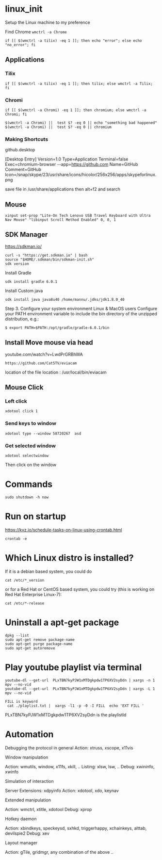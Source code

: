 # linux_init
Setup the Linux machine to my preference



Find Chrome 
```wmctrl -a Chrome```





 ```if [[ $(wmctrl -a tilix) -eq 1 ]]; then echo "error"; else echo "no_error"; fi```
 
 ##  Applications
 ### Tilix
 ```if [[ $(wmctrl -a tilix) -eq 1 ]]; then tilix; else wmctrl -a Tilix; fi```

### Chromi
```if [[ $(wmctrl -a Chromi) -eq 1 ]]; then chromium; else wmctrl -a Chromi; fi```


```
$(wmctrl -a Chromi) ||  test $? -eq 0 || echo "something bad happened"
$(wmctrl -a Chromi) ||  test $? -eq 0 || chromium
```


### Making Shortcuts
github.desktop

[Desktop Entry]
Version=1.0
Type=Application
Terminal=false
Exec=chromium-browser --app=https://github.com
Name=GitHub
Comment=GitHub
Icon=/snap/skype/23/usr/share/icons/hicolor/256x256/apps/skypeforlinux.png

save file in /usr/share/applications
then alt+f2 and search


## Mouse

```
xinput set-prop "Lite-On Tech Lenovo USB Travel Keyboard with Ultra Nav Mouse" "libinput Scroll Method Enabled" 0, 0, 1
```


## SDK Manager
https://sdkman.io/

```
curl -s "https://get.sdkman.io" | bash
source "$HOME/.sdkman/bin/sdkman-init.sh"
sdk version
```
Install Gradle
```
sdk install gradle 6.0.1
```

Install Custom java 
```
sdk install java java8u40 /home/mannu/.jdks/jdk1.8.0_40
```

Step 3. Configure your system environment
Linux & MacOS users
Configure your PATH environment variable to include the bin directory of the unzipped distribution, e.g.:

 ``` 
 $ export PATH=$PATH:/opt/gradle/gradle-6.0.1/bin
 ```


## Install Move mouse via head

youtube.com/watch?v=LwdPrGRBhWA

```
https://github.com/Cat5TV/eviacam
```
location of the file location : /usr/local/bin/eviacam 


## Mouse Click

### Left click
```
xdotool click 1
```
### Send keys to window
```
xdotool type --window 58720267  asd
```
### Get selected window
```
xdotool selectwindow 
```
Then click on the window

# Commands

```
sudo shutdown -h now
```



# Run on startup 
https://kvz.io/schedule-tasks-on-linux-using-crontab.html

```
crontab -e
```


# Which Linux distro is installed?
If it is a debian based system, you could do
```
cat /etc/*_version
```

or for a Red Hat or CentOS based system, you could try (this is working on Red Hat Enterprise Linux-7):
```
cat /etc/*-release
```


# Uninstall a apt-get package

```
dpkg --list
sudo apt-get remove package-name
sudo apt-get purge package-name
sudo apt-get autoremove
```


# Play youtube playlist via terminal

```
youtube-dl --get-url  PLxTBN7kyPJW1xMTDgkpdw1TP6XV2syDdn | xargs -n 1 mpv --no-vid 
youtube-dl --get-url  PLxTBN7kyPJW1xMTDgkpdw1TP6XV2syDdn | xargs -L 1 mpv --no-vid 

FILL is keyword
 cat ./playlist.txt |  xargs -l1 -p -0 -I FILL  echo 'EXT FILL '
```

PLxTBN7kyPJW1xMTDgkpdw1TP6XV2syDdn is the playlistId

# Automation

Debugging the protocol in general
 Action: xtruss, xscope, x11vis


Window manipulation
 
 Action: wmutils, window, x11fs, xkill, ..
 Listing: xlsw, lsw, ..
 Debug: xwininfo, xwinfo


Simulation of interaction

Server Extensions: xdpyinfo
Action: xdotool, xdo, keynav


Extended manipulation

Action: wmctrl, xtitle, xdotool
Debug: xprop


Hotkey daemon

Action: xbindkeys, speckeysd, sxhkd, triggerhappy, xchainkeys, alttab, devilspie2
Debug: xev


Layout manager

Action: gTile, gridmgr, any combination of the above ..
